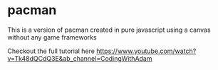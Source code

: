 # pacman

This is a version of pacman created in pure javascript using a canvas without any game frameworks

Checkout the full tutorial here https://www.youtube.com/watch?v=Tk48dQCdQ3E&ab_channel=CodingWithAdam
